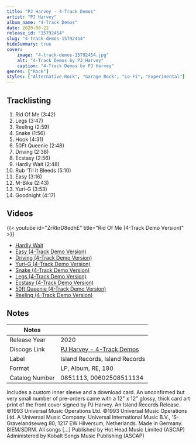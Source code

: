 ```yaml
---
title: "PJ Harvey - 4-Track Demos"
artist: "PJ Harvey"
album_name: "4-Track Demos"
date: 2020-08-22
release_id: "15792454"
slug: "4-track-demos-15792454"
hideSummary: true
cover:
    image: "4-track-demos-15792454.jpg"
    alt: "4-Track Demos by PJ Harvey"
    caption: "4-Track Demos by PJ Harvey"
genres: ["Rock"]
styles: ["Alternative Rock", "Garage Rock", "Lo-Fi", "Experimental"]
---
```


## Tracklisting
1. Rid Of Me (3:42)
2. Legs (3:47)
3. Reeling (2:59)
4. Snake (1:56)
5. Hook (4:31)
6. 50Ft Queenie (2:48)
7. Driving (2:38)
8. Ecstasy (2:56)
9. Hardly Wait (2:48)
10. Rub 'Til It Bleeds (5:10)
11. Easy (3:16)
12. M-Bike (2:43)
13. Yuri-G (3:53)
14. Goodnight (4:17)

## Videos
{{< youtube id="ZrRkrD8edhE" title="Rid Of Me (4-Track Demo Version)" >}}
- [Hardly Wait](https://www.youtube.com/watch?v=JmSfWo5pwpo)
- [Easy (4-Track Demo Version)](https://www.youtube.com/watch?v=8OBm_rDdWPE)
- [Driving (4-Track Demo Version)](https://www.youtube.com/watch?v=vGGRoL_jzl0)
- [Yuri-G (4-Track Demo Version)](https://www.youtube.com/watch?v=R_LvybRW1YI)
- [Snake (4-Track Demo Version)](https://www.youtube.com/watch?v=vAWGz8yA1qs)
- [Legs (4-Track Demo Version)](https://www.youtube.com/watch?v=Tbk66xllWS4)
- [Ecstasy (4-Track Demo Version)](https://www.youtube.com/watch?v=KSNvkoJZ3uo)
- [50ft Queenie (4-Track Demo Version)](https://www.youtube.com/watch?v=bt1g1FDOMh0)
- [Reeling (4-Track Demo Version)](https://www.youtube.com/watch?v=qoxipCtMT14)


## Notes

| Notes          |             |
| ---------------| ----------- |
| Release Year   | 2020 |
| Discogs Link   | [PJ Harvey - 4-Track Demos](https://www.discogs.com/release/15792454-P-J-Harvey-4-Track-Demos) |
| Label          | Island Records, Island Records |
| Format         | LP, Album, RE, 180 |
| Catalog Number | 0851113, 00602508511134 |

Includes a custom inner sleeve and a download card. An unconfirmed but very small number of pre-orders came with a 12" x 12" glossy, thick card art print of the front cover signed by PJ Harvey.  An Island Records Release. ℗1993 Universal Music Operations Ltd. ©1993 Universal Music Operations Ltd. A Universal Music Company. Universal International Music B.V., 'S-Gravelandseweg 80, 1217 EW Hilversum, Netherlands. Made in Germany. BIEM/SDRM.  All songs [...] Published by Hot Head Music Limited (ASCAP) Administered by Kobalt Songs Music Publishing (ASCAP)

